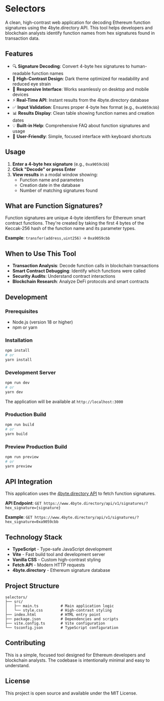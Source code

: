 # Selectors

A clean, high-contrast web application for decoding Ethereum function signatures using the 4byte.directory API. This tool helps developers and blockchain analysts identify function names from hex signatures found in transaction data.

## Features

- 🔍 **Signature Decoding**: Convert 4-byte hex signatures to human-readable function names
- 🎨 **High-Contrast Design**: Dark theme optimized for readability and reduced eye strain
- 📱 **Responsive Interface**: Works seamlessly on desktop and mobile devices
- ⚡ **Real-Time API**: Instant results from the 4byte.directory database
- ✅ **Input Validation**: Ensures proper 4-byte hex format (e.g., `0xa9059cbb`)
- 📊 **Results Display**: Clean table showing function names and creation dates
- 💡 **Built-in Help**: Comprehensive FAQ about function signatures and usage
- 🎯 **User-Friendly**: Simple, focused interface with keyboard shortcuts

## Usage

1. **Enter a 4-byte hex signature** (e.g., `0xa9059cbb`)
2. **Click "Decode" or press Enter**
3. **View results** in a modal window showing:
   - Function name and parameters
   - Creation date in the database
   - Number of matching signatures found

## What are Function Signatures?

Function signatures are unique 4-byte identifiers for Ethereum smart contract functions. They're created by taking the first 4 bytes of the Keccak-256 hash of the function name and its parameter types.

**Example**: `transfer(address,uint256)` → `0xa9059cbb`

## When to Use This Tool

- **Transaction Analysis**: Decode function calls in blockchain transactions
- **Smart Contract Debugging**: Identify which functions were called
- **Security Audits**: Understand contract interactions
- **Blockchain Research**: Analyze DeFi protocols and smart contracts

## Development

### Prerequisites

- Node.js (version 18 or higher)
- npm or yarn

### Installation

```bash
npm install
# or
yarn install
```

### Development Server

```bash
npm run dev
# or
yarn dev
```

The application will be available at `http://localhost:3000`

### Production Build

```bash
npm run build
# or
yarn build
```

### Preview Production Build

```bash
npm run preview
# or
yarn preview
```

## API Integration

This application uses the [4byte.directory API](https://www.4byte.directory/api/v1/signatures/) to fetch function signatures.

**API Endpoint**: `GET https://www.4byte.directory/api/v1/signatures/?hex_signature={signature}`

**Example**: `GET https://www.4byte.directory/api/v1/signatures/?hex_signature=0xa9059cbb`

## Technology Stack

- **TypeScript** - Type-safe JavaScript development
- **Vite** - Fast build tool and development server
- **Vanilla CSS** - Custom high-contrast styling
- **Fetch API** - Modern HTTP requests
- **4byte.directory** - Ethereum signature database

## Project Structure

```
selectors/
├── src/
│   ├── main.ts          # Main application logic
│   └── style.css        # High-contrast styling
├── index.html           # HTML entry point
├── package.json         # Dependencies and scripts
├── vite.config.ts       # Vite configuration
└── tsconfig.json        # TypeScript configuration
```

## Contributing

This is a simple, focused tool designed for Ethereum developers and blockchain analysts. The codebase is intentionally minimal and easy to understand.

## License

This project is open source and available under the MIT License. 